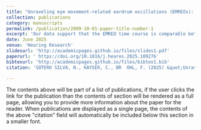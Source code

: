 ```yaml
---
title: "Unraveling eye movement-related eardrum oscillations (EMREOs): how saccade direction and tympanometric measurements relate to their amplitude and time course"
collection: publications
category: manuscripts
permalink: /publication/2009-10-01-paper-title-number-1
excerpt: 'Our data support that the EMREO time course is comparable between the left and right ears, and between paradigms guiding saccades by visual and auditory target stimuli, and suggest that the EMREO amplitude is negatively related to the compliance of the tympanic membrane as established by tympanometry. These results support the notion that EMREOs reflect motor-related top-down signals relayed to the ear from yet-to-be-resolved sources, and fuel the speculation that EMREOs may be generated by the middle ear muscles in a differential operation similar to the execution of ipsi- and contralateral saccades.'
date: June 2025
venue: 'Hearing Research'
slidesurl: 'http://academicpages.github.io/files/slides1.pdf'
paperurl: ' https://doi.org/10.1016/j.heares.2025.109276'
bibtexurl: 'http://academicpages.github.io/files/bibtex1.bib'
citation: 'SOTERO SILVA, N., KAYSER, C., BR  ̈OHL, F. (2025) &quot;Unraveling eye movement-related eardrum oscillations (EMREOs): howsaccade direction and tympanometric measurements relate to their amplitude and time course.&quot; <i>Hearing Research</i>, Volume 461, June 2025, 109276; https://doi.org/10.1016/j.heares.2025.109276'

---
```

The contents above will be part of a list of publications, if the user clicks the link for the publication than the contents of section will be rendered as a full page, allowing you to provide more information about the paper for the reader. When publications are displayed as a single page, the contents of the above "citation" field will automatically be included below this section in a smaller font.

